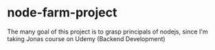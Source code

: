 # node-farm-project
The many goal of this project is to grasp principals of nodejs, since I'm taking Jonas course on Udemy (Backend Development)
